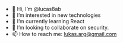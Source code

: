 - 👋 Hi, I’m @lucas8ab
- 👀 I’m interested in new technologies 
- 🌱 I’m currently learning React
- 💞️ I’m looking to collaborate on security.
- 📫 How to reach me: lukas.arg@gmail.com

<!---
lucas8ab/lucas8ab is a ✨ special ✨ repository because its `README.md` (this file) appears on your GitHub profile.
You can click the Preview link to take a look at your changes.
--->
